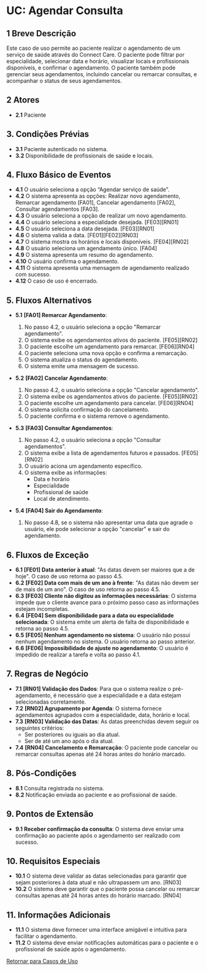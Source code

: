 # **UC: Agendar Consulta**

## **1 Breve Descrição**

Este caso de uso permite ao paciente realizar o agendamento de um serviço de saúde através do Connect Care. O paciente pode filtrar por especialidade, selecionar data e horário, visualizar locais e profissionais disponíveis, e confirmar o agendamento. O paciente também pode gerenciar seus agendamentos, incluindo cancelar ou remarcar consultas, e acompanhar o status de seus agendamentos.

## **2 Atores**

- **2.1** Paciente

## **3. Condições Prévias**

- **3.1** Paciente autenticado no sistema.
- **3.2** Disponibilidade de profissionais de saúde e locais.

## **4. Fluxo Básico de Eventos**

- **4.1** O usuário seleciona a opção “Agendar serviço de saúde”.
- **4.2** O sistema apresenta as opções: Realizar novo agendamento, Remarcar agendamento [FA01], Cancelar agendamento [FA02], Consultar agendamentos [FA03].
- **4.3** O usuário seleciona a opção de realizar um novo agendamento.
- **4.4** O usuário seleciona a especialidade desejada. [FE03][RN01]
- **4.5** O usuário seleciona a data desejada. [FE03][RN01]
- **4.6** O sistema valida a data. [FE01][FE02][RN03]
- **4.7** O sistema mostra os horários e locais disponíveis. [FE04][RN02]
- **4.8** O usuário seleciona um agendamento único. [FA04]
- **4.9** O sistema apresenta um resumo do agendamento.
- **4.10** O usuário confirma o agendamento.
- **4.11** O sistema apresenta uma mensagem de agendamento realizado com sucesso.
- **4.12** O caso de uso é encerrado.

## **5. Fluxos Alternativos**

- **5.1** **[FA01] Remarcar Agendamento**:
  1. No passo 4.2, o usuário seleciona a opção "Remarcar agendamento".
  2. O sistema exibe os agendamentos ativos do paciente. [FE05][RN02]
  3. O paciente escolhe um agendamento para remarcar. [FE06][RN04]
  4. O paciente seleciona uma nova opção e confirma a remarcação.
  5. O sistema atualiza o status do agendamento.
  6. O sistema emite uma mensagem de sucesso.

- **5.2** **[FA02] Cancelar Agendamento**:
  1. No passo 4.2, o usuário seleciona a opção "Cancelar agendamento".
  2. O sistema exibe os agendamentos ativos do paciente. [FE05][RN02]
  3. O paciente escolhe um agendamento para cancelar. [FE06][RN04]
  4. O sistema solicita confirmação do cancelamento.
  5. O paciente confirma e o sistema remove o agendamento.

- **5.3** **[FA03] Consultar Agendamentos**:
  1. No passo 4.2, o usuário seleciona a opção "Consultar agendamentos".
  2. O sistema exibe a lista de agendamentos futuros e passados. [FE05][RN02]
  3. O usuário aciona um agendamento específico.
  4. O sistema exibe as informações:
     - Data e horário
     - Especialidade
     - Profissional de saúde
     - Local de atendimento.

- **5.4** **[FA04] Sair do Agendamento**:
  1. No passo 4.8, se o sistema não apresentar uma data que agrade o usuário, ele pode selecionar a opção "cancelar" e sair do agendamento.

## **6. Fluxos de Exceção**

- **6.1** **[FE01] Data anterior à atual**: "As datas devem ser maiores que a de hoje". O caso de uso retorna ao passo 4.5.
- **6.2** **[FE02] Data com mais de um ano à frente**: "As datas não devem ser de mais de um ano". O caso de uso retorna ao passo 4.5.
- **6.3** **[FE03] Cliente não digitou as informações necessárias**: O sistema impede que o cliente avance para o próximo passo caso as informações estejam incompletas.
- **6.4** **[FE04] Sem disponibilidade para a data ou especialidade selecionada**: O sistema emite um alerta de falta de disponibilidade e retorna ao passo 4.5.
- **6.5** **[FE05] Nenhum agendamento no sistema**: O usuário não possui nenhum agendamento no sistema. O usuário retorna ao passo anterior.
- **6.6** **[FE06] Impossibilidade de ajuste no agendamento**: O usuário é impedido de realizar a tarefa e volta ao passo 4.1.

## **7. Regras de Negócio**

- **7.1** **[RN01] Validação dos Dados**: Para que o sistema realize o pré-agendamento, é necessário que a especialidade e a data estejam selecionadas corretamente.
- **7.2** **[RN02] Agrupamento por Agenda**: O sistema fornece agendamentos agrupados com a especialidade, data, horário e local.
- **7.3** **[RN03] Validação das Datas**: As datas preenchidas devem seguir os seguintes critérios:
  - Ser posteriores ou iguais ao dia atual.
  - Ser de até um ano após o dia atual.
- **7.4** **[RN04] Cancelamento e Remarcação**: O paciente pode cancelar ou remarcar consultas apenas até 24 horas antes do horário marcado.

## **8. Pós-Condições**

- **8.1** Consulta registrada no sistema.
- **8.2** Notificação enviada ao paciente e ao profissional de saúde.

## **9. Pontos de Extensão**

- **9.1** **Receber confirmação da consulta**: O sistema deve enviar uma confirmação ao paciente após o agendamento ser realizado com sucesso.

## **10. Requisitos Especiais**

- **10.1** O sistema deve validar as datas selecionadas para garantir que sejam posteriores à data atual e não ultrapassem um ano. [RN03]
- **10.2** O sistema deve garantir que o paciente possa cancelar ou remarcar consultas apenas até 24 horas antes do horário marcado. [RN04]

## **11. Informações Adicionais**

- **11.1** O sistema deve fornecer uma interface amigável e intuitiva para facilitar o agendamento.
- **11.2** O sistema deve enviar notificações automáticas para o paciente e o profissional de saúde após o agendamento.


[Retornar para Casos de Uso](UC.md)